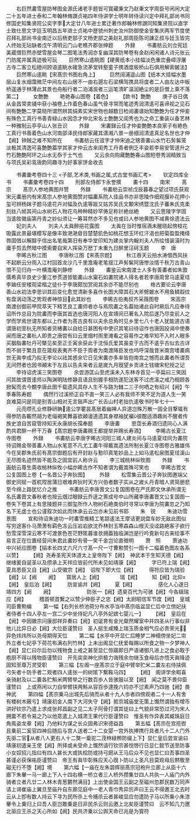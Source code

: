 <!-- { "loadSidebar": true } -->
　　右巨然畵雪屋防琴图金源氏诸老手题皆可寳藏秉文乃赵秉文字周臣号闲闲大定二十五年进士泰和二年翰林脩譔贞祐四年侍讲学士明年转侍读兴定中拜礼部尚书同修国史知集贤院公奕字季大定廿八年进士累迁著作郎翰林修譔同知集贤院以直学士致仕思文字廷玉明昌五年进士贞祐中歴虢州刺史汝州防御使金安集庆两军节度使召拜礼部尚书金南迁以后杨吏部子文杨吏部之美赵礼部周臣陈司諌正叔与廷玉皆完人终始无玷缺者戊午清明云门山老樵齐郡张绅题
　　外録
　　书畵舫云刘佥宪廷美蔵僧巨然赤壁雪屋会琴二图笔法秀润亦复幽深其防琴卷有金赵闲闲诸人诗元张云门防尾并属真迹极可玩
　　巨然寒山逺眺图【硬黄纸本小挂幅淡色重峦叠嶂浮屠古寺二客立松磴间顾语逺眺水碓急流茅堂转壑童子携酒度板桥山石俱用解索皴法】
　　巨然寒山逺眺【宋髙宗书图右角上】
　　巨然阔浦遥山图【纸本大挂幅水墨层山复水烟霭微茫中间左右山居不一由右遡左石梁横驾携具将度者二人由左达中板桥遥通于林薄此其景也舟船行者二泊浦溆者三运笔清旷温润絶尘的是巨僧上乘不落第二】
　　女艶艶
　　艳艳春山图卷【着色】
　　【款书】艶艶
　　庚子谷日偶从金昌常卖铺中获小袖卷上作着色春山虽气骨寻常而笔迹秀润清逺可喜谛视之见石间有艶艶二字莫晓所谓然辨其绢素实宋世物也越数日检阅畵谱始知艶艶为任才仲妾有殊色工真行书善青緑山水因念才仲北宋名士艶艶又闺秀也为之命工重装以备艺林一种雅制云亭亭山人张丑识
　　外録
　　宋畵録云任才仲妾艶艶本良家子有絶色工真行书善着色山水河南邵泽民侍郎家藏其潇湘八景一册细润清逺真足名世也才仲【阙】钟贼之难不知所在
　　书畵舫云任谊字才仲宋迪之甥善畵山水竹石髣髴笼淡极其清逸可喜艶艶葢学其家才仲云古来闺秀工丹青者例乏丰姿若李易安管道升之竹石艶艶阿环之山水无忝于士气也
　　又云余向购藏艶艶春山图短卷秀润精致当与项氏吴彩鸾唐韵同趣寻为好事家饼金收去

　　书畵彚考卷四十三
<子部,艺术类,书画之属,式古堂书画汇考>
　　钦定四库全书
　　书畵彚考卷四十四
　　刑部左侍郎卞永誉撰
　　畵十四
　　南宋
　　髙宗
　　髙宗人参地黄图幷赞
　　外録
　　书畵舫云崇祯戊辰暮春之望过项氏获观宋元畵册内有宋髙宗人参地黄图赞对幅畵系院人佳品书亦非思陵作细观揠补花押小玺可辨杨妺子题马逺花卉对幅及仇逺等跋又姑苏吴氏文颙宋绣暨沈氏子蕃朱氏克柔刻丝八帧其间山水树石人物花鸟种种精妙罕俦足称针絶丝絶
　　又云思陵字学固当逺胜徽庙第丹青之妙似须让一筹耳然亦不多见也或曰人参地黄图不减黄徐遗法云
　　妃刘夫人
　　刘夫人太眞醉挹花露图
　　太眞在当时惟宿酒未醒晓起傍枝花吸露此景最堪模写是像丰致滟滟睂目楚楚肌色如桃花想玉环红汗浥也把菊盈盈掩绛唇固借以解酲乎信出名笔哉第旧有奉华堂印知为建炎掌内翰刘夫人所绘惜装潢时为庸手剪去然暗中摸索要自宋人挥染万厯丁未重九日醉里汪砢玉题
　　李　唐
　　李晞古秋江图
　　李唐秋江图【宋髙宗题】
　　秋江吞天云拍水涛借西风扶不起断云分雨入江村回首龙沙几千里澹庵老笔揺江声髣髴阿唐惨淡情千秋万古青山恨不见归舟一叶横澹庵刘静修
　　外録
　　畵鉴云宋南渡士人多有善畵者如朱敦儒希真毕良史少董江参贯道皆能畵山水窠石如畵院诸人得名者若李唐周曾马逺夏珪李廸任安楼观梁楷之徒仆于李唐颇加赏阅其余亦不能尽别也
　　格古要论云李唐善山水初法李思训其后变化愈觉清新多喜作长图大障其石大斧劈皴水不用鱼鳞縠纹有盘涡动荡之势观者神惊目此其妙也
　　李晞古伯夷叔齐采薇图卷
　　宋高宗南渡创御前甲院萃天下精艺良工畵师者亦与焉院畵之名葢始诸此自时厥后凡应奉待诏所作总目为院畵而李唐其首选也唐河阳人在宣靖间已著名入院后遂乃尽变前人之学而学焉世谓东都以上作者为髙古良有以夫余总角时见乡里七八十老人犹能道古语谓唐初至杭无所知者货楮畵以自给日甚困有中使识其笔曰待诏作也唐因投谒中使奏闻而唐之畵杭人即贵之唐尝有曰云里烟村雨里滩看之容昜作之难早知不入时人眼多买胭脂畵牡丹可槩见矣至正壬寅余获此于沈恒氏爱其虽变于古而不逺乎古似去古详而不弱于繁且意在箴规表夷齐不臣于周者为南渡降臣发也呜呼深哉昔米南宫嗜畵病世无眞李成乃拟无李论以祛其惑余它日见宋畵亦多率皆抱南宫之憾而此畵者所谓吾无间然者也因书顚末于左且以告夫来者云是嵗九月旣望乡贡进士钱塘宋杞授之记
　　李待诏虎溪三笑图卷
　　余尝游匡山至虎溪未入东林寺首见一亭扁曰三笑因问其故谓晋逺师以陶渊明陆修静且语且别握手相防遂犯送客不过虎溪之戒乃相顾各掀髯而去今覩李唐此图千载遗风具存人生不与路为雠二三子何哂之有绍兴【阙】午季春陈寿题
　　偶然行过溪桥正自不直一笑三人必有我师不笑不足为道人生一笑良难莫问是同是别青山相对无言谿声出广长舌山村老拙仇逺敬书时年七十一
　　元亮缵孔业修静研聃逺公学瞿昙髙居着幽禅人异道岂殊万散一固全目撃辄有得参防各辴然胡为老缁褐笑舞喜欲顚谩道遗其身襟袖犹褊彼酣适酒趣尚不醒者传族史浪自苦窥管持知天永康胡长孺奉题
　　李唐畵
　　恩霑长寿酒归遗同心人满酌共君醉一杯干万春【髙宗题李唐畵赐王都提举并赐长寿酒】
　　李晞古长夏江寺图卷
　　外録
　　书畵舫云李唐字晞古河阳三城人建炎间与马逺夏珪同为畵院待诏赐金带善畵人物山水笔意不凡尤工畵牛得戴嵩遗法所制长夏江寺图卷古雅雄伟今在吴郡朱氏前有髙宗御题后有开封赵与懃印真笔妙品上上如马逺松泉图夏珪溪山无尽图名迹然皆不能及之固宜前人称许云
　　李三城桃林纵牧图
　　外録
　　书画舫云尊生斋收桃林纵牧小幅亦晞古作不知者谓为戴嵩殊可笑也
　　李晞古晋文公复国图上卷【一名晋公子奔狄图】
　　外録
　　松雪集云晋公子奔狄图邀端父御史同赋一首杌陧居蒲日艰难奔狄时天方兴伯者数子实从之嵗乆丹青暗人贤简册悲至今绵上路犹忆介之推
　　书畵舫云李唐晋文公复国图卷在严氏即文休承所谓无名氏畵晋文春秋者也按云烟过眼録云乔逹之篑成号中山所藏李唐畵晋文公复国图一卷失下卷其上有思陵题并三御玺所作人物树石絶类伯时寻常以李唐为院畵忽之乃知名下无虚士也公谨叙次如此而休承云云岂亦未见前书耶
　　朱　锐
　　朱迪功雪景图
　　宣和待诏朱迪功一时畵雪推精工笔踪逺法王摩诘更説盘车妙无敌此图似写穷途客仆马萧萧有羁色冻云压岩岩欲沈乔林封玉寒森森山根灭没迳路絶客子欲行愁雪深雪深云寒不可渡景色苍茫野隂暮谁欤拥葢独临渊岂是行吟覔新句古来绘事不易言正在位置经营间朱君此畵妙有骨一笑千金岂论直徴明
　　萧　照
　　萧迪功中兴祯应图卷【绢本长四丈六尺六寸髙一尺一寸曹勲赞引一图十二幅着色图左各系以赞】
　　【阙】尧寿圣宪天体道太上皇帝陛下【阙】　神武本于生知天德【阙】　　　继绪爰自诞圣以及缵承上天祥应皆前代所未见如靖康【阙】　　　字已符上瑞【阙】夏具悉臣又自【阙】山受徽宗【阙】　诏陛下即大位【阙】　　　得符应皆为瑞验【阙】以【阙
　　阙】　　寳居人上【阙】　　　　瑞【阙】
　　知【阙】北仰【阙】　皇后泊【阙】　　　防宣谕幷【阙】
　　夏【阙】　　　　　感化人心遂日靖四方【阙
　　阙】　　　　　　　防张一【阙】遗臭百代为可骇【阙】今各辑瑞应【阙】　　　稽首顿首繋之以赞少伸臣子之忠【阙】太尉昭信军节度【阙】　皇城司臣曹勲编
　　第一幅【右列长桥池荷分布水亭当中髙宗临盆显仁后中立傍妃扶者侍者十四人亭左一宫二少中坐侍妃凡八亭外妃嫔七婴儿一】
　　【阙】　皇后在【阙】中因徽宗问康邸祥异奏曰【阙】初诞育有金光粲然耀室中幷四圣从行事似非他儿比异日必【阙】大位臣谨赞曰　圣人挺生咸臻上瑞玉质金相气应必贵荣光异色炜炜所以尧母期得天位
　　第二幅【水亭中开显仁后睡梦二神榻傍坐妃二帘外立者七妃亭下荷花布满右列竹林】上未出阁显仁抚爱每赐以所食之物一夕梦神人【阙】显仁曰尔后勿以残物食上戒之甚至显仁惊寤即日严语诸御凡进上之食必取于庖厨不得以残物臣谨赞曰　开先奕奕神化拱极力诲残余勿继玉食母后亦悟天眞降迹固知至尊万灵受职
　　第三幅【左阁一座髙宗立于庭中臂举贮米二嚢左右侍挟佩弓矢者十防手者二观者四人逺张一的树隂下繋鞍马四】
　　【阙】　阁讲学余暇喜亲骑射及以二嚢各贮斛米两臂举之行数百歩人皆骇服以至【阙】　闻之莫不畏仰臣谨赞曰　上或燕闲以力自举臂挟两斛从容百歩逮挽六钧亦不愆素声乃四驰【阙】畏神武
　　第四幅【髙宗乗马出城先后骑而从者十九人歩者四傍观者二十一人有舍有楼树木蔽亏】靖康初金人南下大河失守【阙】抵京城庙堂无策上慨然谓独有增币讲好钦宗乃遣上求成张邦昌副之见二太子阿骨打谓其徒曰上气貌非常恐过河为宋人拥畱不若令易之乃以他意遣上入城肃王果代行臣谨赞曰　惟圣有作异表其臧珠庭日角鳯姿龙章【阙】乃他料为谋之长众固弗识宋德益昌
　　第五幅【髙宗在宫揽辔且乗前二奚官四神后随后与宫人送者二十二女婴一宫外执捧携行具者凡十二人门外先驱二官从者八人更右人十二獒一槖驼二茂林緑栁防缀上下】显仁皇后尝宣谕曰靖康初遣亲王使【阙】所择或未受命上慨然请行钦宗甚悦啓行日显仁懿节送至防事小女奴招儿指曰有四人甚长大或执桧防或持弓劒从王马后众不见也显仁曰吾事四圣甚谨必获保祐臣谨赞曰　帝王有眞毕彰殊应天心旣卜防以上圣凡目莫观母后黙敬至磁无行不堕【阙】境
　　第六幅【一庙在左朱碧辉丽髙宗冠袍升立廊上从臣十六廊下朱轝一马一廊上下人十四右横一桥立者三人桥外攒集廿四人共执一人庙门内外骑者立者凡廿二人林木青葱欝然满目】上出使金国王云副之至磁州忽郡民数万同声请上谒崔庙上翼旦至庙升自东廊见庭中一老人青巾秀异厉声曰王云不得邀王北去时云从上卽有数人持云下寻为民所杀上令捕杀云者甚峻显应勿遣防子马以所乗小朱漆轝令上乗归上曰吾人臣岂敢乗是日非民杀云则云邀上北矣臣谨赞曰　云不知几力邀北驱应王杀之天心所如【阙】民共济乗以公舆天命已兆是为寳符

